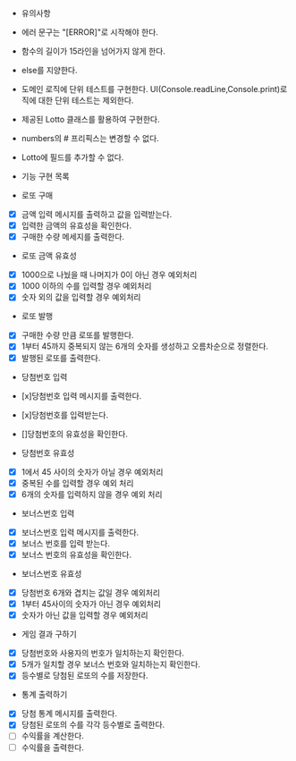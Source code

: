 - 유의사항

- 에러 문구는 "[ERROR]"로 시작해야 한다.
- 함수의 길이가 15라인을 넘어가지 않게 한다.
- else를 지양한다.
- 도메인 로직에 단위 테스트를 구현한다. UI(Console.readLine,Console.print)로직에 대한 단위 테스트는 제외한다.
- 제공된 Lotto 클래스를 활용하여 구현한다.
- numbers의 # 프리픽스는 변경할 수 없다.
- Lotto에 필드를 추가할 수 없다.

- 기능 구현 목록

- 로또 구매
- [x] 금액 입력 메시지를 출력하고 값을 입력받는다.
- [x] 입력한 금액의 유효성을 확인한다.
- [x] 구매한 수량 메세지를 출력한다.

- 로또 금액 유효성
- [x] 1000으로 나눴을 때 나머지가 0이 아닌 경우 예외처리
- [x] 1000 이하의 수를 입력할 경우 예외처리
- [x] 숫자 외의 값을 입력할 경우 예외처리

- 로또 발행
- [x] 구매한 수량 만큼 로또를 발행한다.
- [x] 1부터 45까지 중복되지 않는 6개의 숫자를 생성하고 오름차순으로 정렬한다.
- [x] 발행된 로또를 출력한다.

- 당첨번호 입력
- [x]당첨번호 입력 메시지를 출력한다.
- [x]당첨번호를 입력받는다.
- []당첨번호의 유효성을 확인한다.

- 당첨번호 유효성
- [x] 1에서 45 사이의 숫자가 아닐 경우 예외처리
- [x] 중복된 수를 입력할 경우 예외 처리
- [x] 6개의 숫자를 입력하지 않을 경우 예외 처리

- 보너스번호 입력
- [x] 보너스번호 입력 메시지를 출력한다.
- [x] 보너스 번호를 입력 받는다.
- [x] 보너스 번호의 유효성을 확인한다.

- 보너스번호 유효성
- [x] 당첨번호 6개와 겹치는 값일 경우 예외처리
- [x] 1부터 45사이의 숫자가 아닌 경우 예외처리
- [x] 숫자가 아닌 값을 입력할 경우 예외처리

- 게임 결과 구하기
- [x] 당첨번호와 사용자의 번호가 일치하는지 확인한다.
- [x] 5개가 일치할 경우 보너스 번호와 일치하는지 확인한다.
- [x] 등수별로 당첨된 로또의 수를 저장한다.

- 통계 출력하기
- [x] 당첨 통계 메시지를 출력한다.
- [x] 당첨된 로또의 수를 각각 등수별로 출력한다.
- [ ] 수익률을 계산한다.
- [ ] 수익률을 출력한다.
